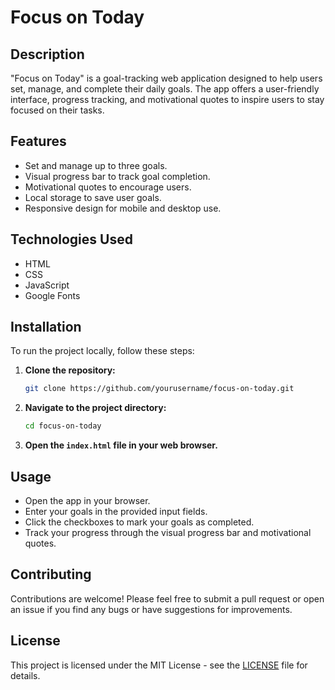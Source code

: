 # Focus on Today

## Description

"Focus on Today" is a goal-tracking web application designed to help users set, manage, and complete their daily goals. The app offers a user-friendly interface, progress tracking, and motivational quotes to inspire users to stay focused on their tasks.

## Features

- Set and manage up to three goals.
- Visual progress bar to track goal completion.
- Motivational quotes to encourage users.
- Local storage to save user goals.
- Responsive design for mobile and desktop use.

## Technologies Used

- HTML
- CSS
- JavaScript
- Google Fonts

## Installation

To run the project locally, follow these steps:

1. **Clone the repository:**
   ```bash
   git clone https://github.com/yourusername/focus-on-today.git
   ```
2. **Navigate to the project directory:**
   ```bash
   cd focus-on-today
   ```
3. **Open the <code>index.html</code> file in your web browser.**

## Usage

- Open the app in your browser.
- Enter your goals in the provided input fields.
- Click the checkboxes to mark your goals as completed.
- Track your progress through the visual progress bar and motivational quotes.

## Contributing
Contributions are welcome! Please feel free to submit a pull request or open an issue if you find any bugs or have suggestions for improvements.

## License
This project is licensed under the MIT License - see the <a href="./LICENSE">LICENSE</a> file for details.